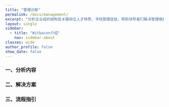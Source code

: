 ```yaml
---
title: "管理诊断"
permalink: /docs/management/
excerpt: "分析企业组织结构及关键岗位人才特质，寻找管理症结，帮助领导者们解决管理难题。"
layout: single
sidebar:
  - title: "Witbacon介绍"
    nav: sidebar-about
classes: wide
author_profile: false
show_date: false
---
```


### 一、分析内容



### 二、解决方案



### 三、流程指引

